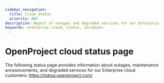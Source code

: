 ```yaml
---
sidebar_navigation:
  title: Cloud Status 
  priority: 002
description: Report of outages and degraded services for our Enterprise cloud customers
keywords: enterprise cloud, status, incidents
---
```


# OpenProject cloud status page

The following status page provides information about outages, maintenance announcements, and degraded services for our Enterprise cloud customers: https://status.openproject.com/
